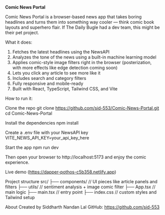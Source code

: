 **Comic News Portal**

Comic News Portal is a browser-based news app that takes boring headlines and turns them into something way cooler — think comic book layouts and superhero flair. If The Daily Bugle had a dev team, this might be their pet project.

What it does:

1. Fetches the latest headlines using the NewsAPI
2. Analyzes the tone of the news using a built-in machine learning model
3. Applies comic-style image filters right in the browser (posterization, with more effects like edge detection coming soon)
4. Lets you click any article to see more like it
5. Includes search and category filters
6. Fully responsive and mobile-ready
7. Built with React, TypeScript, Tailwind CSS, and Vite

How to run it:

Clone the repo
git clone https://github.com/sid-553/Comic-News-Portal.git
cd Comic-News-Portal

Install the dependencies
npm install

Create a .env file with your NewsAPI key
VITE_NEWS_API_KEY=your_api_key_here

Start the app
npm run dev

Then open your browser to http://localhost:5173 and enjoy the comic experience.

Live demo
(https://dapper-pothos-c5b358.netlify.app)

Project structure
src/
├── components/         // UI pieces like article panels and filters
├── utils/              // sentiment analysis + image comic filter
├── App.tsx             // main logic
├── main.tsx            // entry point
├── index.css           // custom styles and Tailwind setup

About
Created by Siddharth Nandan Lal
GitHub: https://github.com/sid-553
